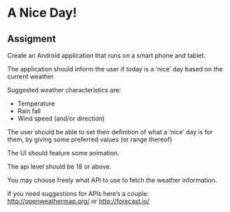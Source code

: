 # A Nice Day!

## Assigment

Create an Android application that runs on a smart phone and tablet.

The application should inform the user if today is a ‘nice’ day based on the current weather.

Suggested weather characteristics are:

* Temperature
* Rain fall
* Wind speed (and/or direction)

The user should be able to set their definition of what a ‘nice’ day is for them, by giving some preferred values (or range thereof)

The UI should feature some animation.

The api level should be 18 or above.

You may choose freely what API to use to fetch the weather information. 

If you need suggestions for APIs here’s a couple:  http://openweathermap.org/ or http://forecast.io/
